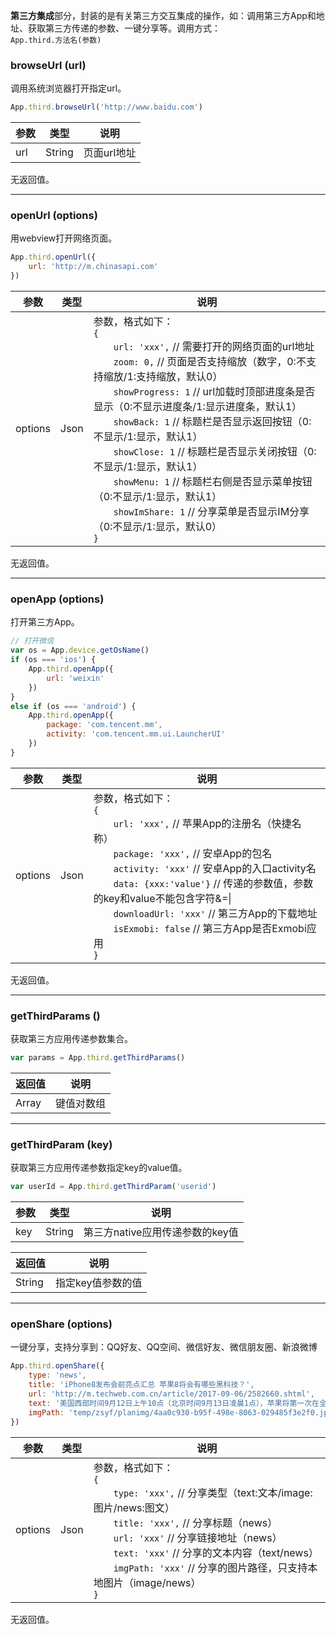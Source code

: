 **第三方集成**部分，封装的是有关第三方交互集成的操作，如：调用第三方App和地址、获取第三方传递的参数、一键分享等。调用方式：<br/>
`App.third.方法名(参数)`

### browseUrl (url)

调用系统浏览器打开指定url。

``` js
App.third.browseUrl('http://www.baidu.com')
```

|  参数  |  类型  |  说明  |
|-------|-------|-------|
| <span class="prop-key" style="white-space:nowrap;">url</span> | <span class="type type-string">String</span> | 页面url地址 |

无返回值。


---


### openUrl (options)

用webview打开网络页面。

``` js
App.third.openUrl({
    url: 'http://m.chinasapi.com'
})
```

|  参数  |  类型  |  说明  |
|-------|-------|-------|
| <span class="prop-key" style="white-space:nowrap;">options</span> | <span class="type type-object">Json</span> | 参数，格式如下：<br/>`{`<br/>　　`url: 'xxx',`  // 需要打开的网络页面的url地址<br/>　　`zoom: 0,`  // 页面是否支持缩放（数字，0:不支持缩放/1:支持缩放，默认0）<br/>　　`showProgress: 1`  // url加载时顶部进度条是否显示（0:不显示进度条/1:显示进度条，默认1）<br/>　　`showBack: 1`  // 标题栏是否显示返回按钮（0:不显示/1:显示，默认1）<br/>　　`showClose: 1`  // 标题栏是否显示关闭按钮（0:不显示/1:显示，默认1）<br/>　　`showMenu: 1`  // 标题栏右侧是否显示菜单按钮（0:不显示/1:显示，默认1）<br/>　　`showImShare: 1`  // 分享菜单是否显示IM分享（0:不显示/1:显示，默认0）<br/>`}` |

无返回值。


---


### openApp (options)

打开第三方App。

``` js
// 打开微信
var os = App.device.getOsName()
if (os === 'ios') {
    App.third.openApp({
        url: 'weixin'
    })
}
else if (os === 'android') {
    App.third.openApp({
        package: 'com.tencent.mm',
        activity: 'com.tencent.mm.ui.LauncherUI'
    })
}
```

|  参数  |  类型  |  说明  |
|-------|-------|-------|
| <span class="prop-key" style="white-space:nowrap;">options</span> | <span class="type type-object">Json</span> | 参数，格式如下：<br/>`{`<br/>　　`url: 'xxx',`  // 苹果App的注册名（快捷名称）<br/>　　`package: 'xxx',`  // 安卓App的包名<br/>　　`activity: 'xxx'`  // 安卓App的入口activity名<br/>　　`data: {xxx:'value'}`  // 传递的参数值，参数的key和value不能包含字符&=&#124;<br/>　　`downloadUrl: 'xxx'`  // 第三方App的下载地址<br/>　　`isExmobi: false`  // 第三方App是否Exmobi应用<br/>`}` |

无返回值。


---


### getThirdParams ()

获取第三方应用传递参数集合。

``` js
var params = App.third.getThirdParams()
```

|  返回值  |  说明  |
|-------|-------|
| <span class="type type-array">Array</span> | 键值对数组 |


---


### getThirdParam (key)

获取第三方应用传递参数指定key的value值。

``` js
var userId = App.third.getThirdParam('userid')
```

|  参数  |  类型  |  说明  |
|-------|-------|-------|
| <span class="prop-key" style="white-space:nowrap;">key</span> | <span class="type type-string">String</span> | 第三方native应用传递参数的key值 |

|  返回值  |  说明  |
|-------|-------|
| <span class="type type-string">String</span> | 指定key值参数的值 |


---


### openShare (options)

一键分享，支持分享到：QQ好友、QQ空间、微信好友、微信朋友圈、新浪微博

``` js
App.third.openShare({
    type: 'news',
    title: 'iPhone8发布会前亮点汇总 苹果8将会有哪些黑科技？',
    url: 'http://m.techweb.com.cn/article/2017-09-06/2582660.shtml',
    text: '美国西部时间9月12日上午10点（北京时间9月13日凌晨1点），苹果将第一次在全新建造的史蒂夫·乔布斯剧院举行新品发布会。',
    imgPath: 'temp/zsyf/planimg/4aa0c930-b95f-498e-8063-029485f3e2f0.jpg'
})
```

|  参数  |  类型  |  说明  |
|-------|-------|-------|
| <span class="prop-key" style="white-space:nowrap;">options</span> | <span class="type type-object">Json</span> | 参数，格式如下：<br/>`{`<br/>　　`type: 'xxx',`  // 分享类型（text:文本/image:图片/news:图文）<br/>　　`title: 'xxx',`  // 分享标题（news）<br/>　　`url: 'xxx'`  // 分享链接地址（news）<br/>　　`text: 'xxx'`  // 分享的文本内容（text/news）<br/>　　`imgPath: 'xxx'`  // 分享的图片路径，只支持本地图片（image/news）<br/>`}` |

无返回值。